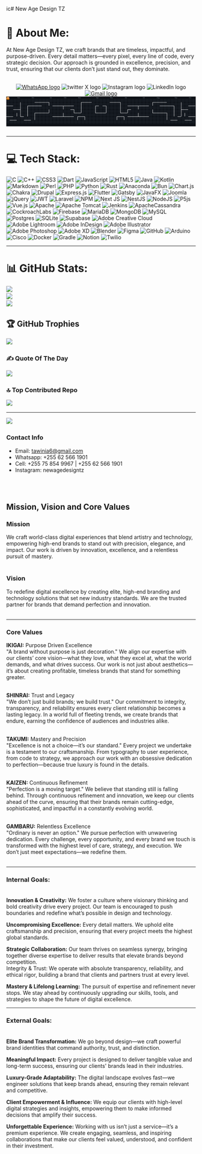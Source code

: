 ic# New Age Design TZ

# 💫 About Me:
At New Age Design TZ, we craft brands that are timeless, impactful, and purpose-driven. Every detail matters—every pixel, every line of code, every strategic decision. Our approach is grounded in excellence, precision, and trust, ensuring that our clients don’t just stand out, they dominate.

<br />
<div align="center">
  <a href="https://wa.me/255625661901"><img src="https://img.shields.io/static/v1?message=WhatsApp&logo=WhatsApp&label=&color=25d366&logoColor=white&labelColor=&style=for-the-badge" height="25" alt="WhatsApp logo"  /></a>
  <img src="https://img.shields.io/static/v1?message=Twitter&logo=x&label=&color=000000&logoColor=white&labelColor=&style=for-the-badge" height="25" alt="twitter X logo"  />
  <img src="https://img.shields.io/static/v1?message=Instagram&logo=instagram&label=&color=962fbf&logoColor=white&labelColor=&style=for-the-badge" height="25" alt="Instagram logo"  />
  <img src="https://img.shields.io/static/v1?message=LinkedIn&logo=linkedin&label=&color=0077B5&logoColor=white&labelColor=&style=for-the-badge" height="25" alt="LinkedIn logo"  />
  <a href="mailto: tawinia6@gmail.com"><img src="https://img.shields.io/static/v1?message=gmail&logo=gmail&label=&color=red&logoColor=white&labelColor=&style=for-the-badge" height="25" alt="Gmail logo"  /></a>
</div>
<picture align="center">
  <source media="(prefers-color-scheme: dark)" srcset="https://raw.githubusercontent.com/NewAgeDesign/NewAgeDesign/output/pacman-contribution-graph-dark.svg">
  <source media="(prefers-color-scheme: light)" srcset="https://raw.githubusercontent.com/NewAgeDesign/NewAgeDesign/output/pacman-contribution-graph.svg">
  <img alt="pacman contribution graph" src="https://raw.githubusercontent.com/NewAgeDesign/NewAgeDesign/output/pacman-contribution-graph-dark.svg">
</picture>

###

---

# 💻 Tech Stack:
![C](https://img.shields.io/badge/c-%2300599C.svg?style=for-the-badge&logo=c&logoColor=white) ![C++](https://img.shields.io/badge/c++-%2300599C.svg?style=for-the-badge&logo=c%2B%2B&logoColor=white) ![CSS3](https://img.shields.io/badge/css3-%231572B6.svg?style=for-the-badge&logo=css3&logoColor=white) ![Dart](https://img.shields.io/badge/dart-%230175C2.svg?style=for-the-badge&logo=dart&logoColor=white) ![JavaScript](https://img.shields.io/badge/javascript-%23323330.svg?style=for-the-badge&logo=javascript&logoColor=%23F7DF1E) ![HTML5](https://img.shields.io/badge/html5-%23E34F26.svg?style=for-the-badge&logo=html5&logoColor=white) ![Java](https://img.shields.io/badge/java-%23ED8B00.svg?style=for-the-badge&logo=openjdk&logoColor=white) ![Kotlin](https://img.shields.io/badge/kotlin-%237F52FF.svg?style=for-the-badge&logo=kotlin&logoColor=white) ![Markdown](https://img.shields.io/badge/markdown-%23000000.svg?style=for-the-badge&logo=markdown&logoColor=white) ![Perl](https://img.shields.io/badge/perl-%2339457E.svg?style=for-the-badge&logo=perl&logoColor=white) ![PHP](https://img.shields.io/badge/php-%23777BB4.svg?style=for-the-badge&logo=php&logoColor=white) ![Python](https://img.shields.io/badge/python-3670A0?style=for-the-badge&logo=python&logoColor=ffdd54) ![Rust](https://img.shields.io/badge/rust-%23000000.svg?style=for-the-badge&logo=rust&logoColor=white) ![Anaconda](https://img.shields.io/badge/Anaconda-%2344A833.svg?style=for-the-badge&logo=anaconda&logoColor=white) ![Bun](https://img.shields.io/badge/Bun-%23000000.svg?style=for-the-badge&logo=bun&logoColor=white) ![Chart.js](https://img.shields.io/badge/chart.js-F5788D.svg?style=for-the-badge&logo=chart.js&logoColor=white) ![Chakra](https://img.shields.io/badge/chakra-%234ED1C5.svg?style=for-the-badge&logo=chakraui&logoColor=white) ![Drupal](https://img.shields.io/badge/drupal-%230678BE.svg?style=for-the-badge&logo=drupal&logoColor=white) ![Express.js](https://img.shields.io/badge/express.js-%23404d59.svg?style=for-the-badge&logo=express&logoColor=%2361DAFB) ![Flutter](https://img.shields.io/badge/Flutter-%2302569B.svg?style=for-the-badge&logo=Flutter&logoColor=white) ![Gatsby](https://img.shields.io/badge/Gatsby-%23663399.svg?style=for-the-badge&logo=gatsby&logoColor=white) ![JavaFX](https://img.shields.io/badge/javafx-%23FF0000.svg?style=for-the-badge&logo=javafx&logoColor=white) ![Joomla](https://img.shields.io/badge/joomla-%235091CD.svg?style=for-the-badge&logo=joomla&logoColor=white) ![jQuery](https://img.shields.io/badge/jquery-%230769AD.svg?style=for-the-badge&logo=jquery&logoColor=white) ![JWT](https://img.shields.io/badge/JWT-black?style=for-the-badge&logo=JSON%20web%20tokens) ![Laravel](https://img.shields.io/badge/laravel-%23FF2D20.svg?style=for-the-badge&logo=laravel&logoColor=white) ![NPM](https://img.shields.io/badge/NPM-%23CB3837.svg?style=for-the-badge&logo=npm&logoColor=white) ![Next JS](https://img.shields.io/badge/Next-black?style=for-the-badge&logo=next.js&logoColor=white) ![NestJS](https://img.shields.io/badge/nestjs-%23E0234E.svg?style=for-the-badge&logo=nestjs&logoColor=white) ![NodeJS](https://img.shields.io/badge/node.js-6DA55F?style=for-the-badge&logo=node.js&logoColor=white) ![P5js](https://img.shields.io/badge/p5.js-ED225D?style=for-the-badge&logo=p5.js&logoColor=FFFFFF) ![Vue.js](https://img.shields.io/badge/vue.js-%2335495e.svg?style=for-the-badge&logo=vuedotjs&logoColor=%234FC08D) ![Apache](https://img.shields.io/badge/apache-%23D42029.svg?style=for-the-badge&logo=apache&logoColor=white) ![Apache Tomcat](https://img.shields.io/badge/apache%20tomcat-%23F8DC75.svg?style=for-the-badge&logo=apache-tomcat&logoColor=black) ![Jenkins](https://img.shields.io/badge/jenkins-%232C5263.svg?style=for-the-badge&logo=jenkins&logoColor=white) ![ApacheCassandra](https://img.shields.io/badge/cassandra-%231287B1.svg?style=for-the-badge&logo=apache-cassandra&logoColor=white) ![CockroachLabs](https://img.shields.io/badge/Cockroach%20Labs-6933FF?style=for-the-badge&logo=Cockroach%20Labs&logoColor=white) ![Firebase](https://img.shields.io/badge/firebase-a08021?style=for-the-badge&logo=firebase&logoColor=ffcd34) ![MariaDB](https://img.shields.io/badge/MariaDB-003545?style=for-the-badge&logo=mariadb&logoColor=white) ![MongoDB](https://img.shields.io/badge/MongoDB-%234ea94b.svg?style=for-the-badge&logo=mongodb&logoColor=white) ![MySQL](https://img.shields.io/badge/mysql-4479A1.svg?style=for-the-badge&logo=mysql&logoColor=white) ![Postgres](https://img.shields.io/badge/postgres-%23316192.svg?style=for-the-badge&logo=postgresql&logoColor=white) ![SQLite](https://img.shields.io/badge/sqlite-%2307405e.svg?style=for-the-badge&logo=sqlite&logoColor=white) ![Supabase](https://img.shields.io/badge/Supabase-3ECF8E?style=for-the-badge&logo=supabase&logoColor=white) ![Adobe Creative Cloud](https://img.shields.io/badge/Adobe%20Creative%20Cloud-DA1F26.svg?style=for-the-badge&logo=Adobe%20Creative%20Cloud&logoColor=white) ![Adobe Lightroom](https://img.shields.io/badge/Adobe%20Lightroom-31A8FF.svg?style=for-the-badge&logo=Adobe%20Lightroom&logoColor=white) ![Adobe InDesign](https://img.shields.io/badge/Adobe%20InDesign-49021F?style=for-the-badge&logo=adobeindesign&logoColor=FF3366) ![Adobe Illustrator](https://img.shields.io/badge/adobe%20illustrator-%23FF9A00.svg?style=for-the-badge&logo=adobe%20illustrator&logoColor=white) ![Adobe Photoshop](https://img.shields.io/badge/adobe%20photoshop-%2331A8FF.svg?style=for-the-badge&logo=adobe%20photoshop&logoColor=white) ![Adobe XD](https://img.shields.io/badge/Adobe%20XD-470137?style=for-the-badge&logo=Adobe%20XD&logoColor=#FF61F6) ![Blender](https://img.shields.io/badge/blender-%23F5792A.svg?style=for-the-badge&logo=blender&logoColor=white) ![Figma](https://img.shields.io/badge/figma-%23F24E1E.svg?style=for-the-badge&logo=figma&logoColor=white) ![GitHub](https://img.shields.io/badge/github-%23121011.svg?style=for-the-badge&logo=github&logoColor=white) ![Arduino](https://img.shields.io/badge/-Arduino-00979D?style=for-the-badge&logo=Arduino&logoColor=white) ![Cisco](https://img.shields.io/badge/cisco-%23049fd9.svg?style=for-the-badge&logo=cisco&logoColor=black) ![Docker](https://img.shields.io/badge/docker-%230db7ed.svg?style=for-the-badge&logo=docker&logoColor=white) ![Gradle](https://img.shields.io/badge/Gradle-02303A.svg?style=for-the-badge&logo=Gradle&logoColor=white) ![Notion](https://img.shields.io/badge/Notion-%23000000.svg?style=for-the-badge&logo=notion&logoColor=white) ![Twilio](https://img.shields.io/badge/Twilio-F22F46?style=for-the-badge&logo=Twilio&logoColor=white)

---

# 📊 GitHub Stats:
![](https://github-readme-stats.vercel.app/api?username=newagedesign&theme=dark&hide_border=false&include_all_commits=true&count_private=true)<br/>
![](https://nirzak-streak-stats.vercel.app/?user=newagedesign&theme=dark&hide_border=false)<br/>
![](https://github-readme-stats.vercel.app/api/top-langs/?username=newagedesign&theme=dark&hide_border=false&include_all_commits=true&count_private=true&layout=compact)

## 🏆 GitHub Trophies
![](https://github-profile-trophy.vercel.app/?username=newagedesign&theme=radical&no-frame=false&no-bg=false&margin-w=4)

### ✍️ Quote Of The Day
![](https://quotes-github-readme.vercel.app/api?type=vertical&theme=radical)

### 🔝 Top Contributed Repo
![](https://github-contributor-stats.vercel.app/api?username=newagedesign&limit=5&theme=dark&combine_all_yearly_contributions=true)

---
[![](https://visitcount.itsvg.in/api?id=newagedesign&icon=0&color=0)](https://visitcount.itsvg.in)

### Contact Info

- Email: [tawinia6@gmail.com](mailto:tawinia6@gmail.com)
- Whatsapp: +255 62 566 1901
- Cell: +255 75 854 9967 | +255 62 566 1901
- Instagram: newagedesigntz

<br><br>
## Mission, Vision and Core Values<br>

### Mission<br>

We craft world-class digital experiences that blend artistry and technology, empowering high-end brands to stand out with precision, elegance, and impact. Our work is driven by innovation, excellence, and a relentless pursuit of mastery.<br><br>

### Vision<br>

To redefine digital excellence by creating elite, high-end branding and technology solutions that set new industry standards. We are the trusted partner for brands that demand perfection and innovation.<br><br>

---

### Core Values<br>

<b>IKIGAI:</b> Purpose Driven Excellence<br>"A brand without purpose is just decoration." We align our expertise with our clients’ core vision—what they love, what they excel at, what the world demands, and what drives success. Our work is not just about aesthetics—it’s about creating profitable, timeless brands that stand for something greater.<br><br>

<b>SHINRAI:</b> Trust and Legacy<br>"We don’t just build brands; we build trust." Our commitment to integrity, transparency, and reliability ensures every client relationship becomes a lasting legacy. In a world full of fleeting trends, we create brands that endure, earning the confidence of audiences and industries alike.<br><br>

<b>TAKUMI:</b> Mastery and Precision<br>"Excellence is not a choice—it’s our standard." Every project we undertake is a testament to our craftsmanship. From typography to user experience, from code to strategy, we approach our work with an obsessive dedication to perfection—because true luxury is found in the details.<br><br>

<b>KAIZEN:</b> Continuous Refinement<br>"Perfection is a moving target." We believe that standing still is falling behind. Through continuous refinement and innovation, we keep our clients ahead of the curve, ensuring that their brands remain cutting-edge, sophisticated, and impactful in a constantly evolving world.<br><br>

<b>GAMBARU:</b> Relentless Excellence<br>"Ordinary is never an option." We pursue perfection with unwavering dedication. Every challenge, every opportunity, and every brand we touch is transformed with the highest level of care, strategy, and execution. We don’t just meet expectations—we redefine them.<br><br>

---

### Internal Goals:<br><br>
<b>Innovation & Creativity:</b> We foster a culture where visionary thinking and bold creativity drive every project. Our team is encouraged to push boundaries and redefine what’s possible in design and technology.<br>

<b>Uncompromising Excellence:</b> Every detail matters. We uphold elite craftsmanship and precision, ensuring that every project meets the highest global standards.<br>

<b>Strategic Collaboration:</b> Our team thrives on seamless synergy, bringing together diverse expertise to deliver results that elevate brands beyond competition.<br>Integrity & Trust: We operate with absolute transparency, reliability, and ethical rigor, building a brand that clients and partners trust at every level.<br>

<b>Mastery & Lifelong Learning:</b> The pursuit of expertise and refinement never stops. We stay ahead by continuously upgrading our skills, tools, and strategies to shape the future of digital excellence.<br>

---

### External Goals:<br><br>
<b>Elite Brand Transformation:</b> We go beyond design—we craft powerful brand identities that command authority, trust, and distinction.<br>

<b>Meaningful Impact:</b> Every project is designed to deliver tangible value and long-term success, ensuring our clients' brands lead in their industries.<br>

<b>Luxury-Grade Adaptability:</b> The digital landscape evolves fast—we engineer solutions that keep brands ahead, ensuring they remain relevant and competitive.<br>

<b>Client Empowerment & Influence:</b> We equip our clients with high-level digital strategies and insights, empowering them to make informed decisions that amplify their success.<br>

<b>Unforgettable Experience:</b> Working with us isn’t just a service—it’s a premium experience. We create engaging, seamless, and inspiring collaborations that make our clients feel valued, understood, and confident in their investment.
